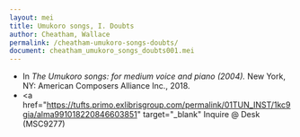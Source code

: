 ```yaml
---
layout: mei
title: Umukoro songs, I. Doubts
author: Cheatham, Wallace
permalink: /cheatham-umukoro-songs-doubts/
document: cheatham_umukoro_songs_doubts001.mei
---
```


- In *The Umukoro songs: for medium voice and piano (2004).* New York, NY: American Composers Alliance Inc., 2018.
- <a href="https://tufts.primo.exlibrisgroup.com/permalink/01TUN_INST/1kc9gia/alma991018220846603851" target="_blank" Inquire @ Desk (MSC9277)</a>
